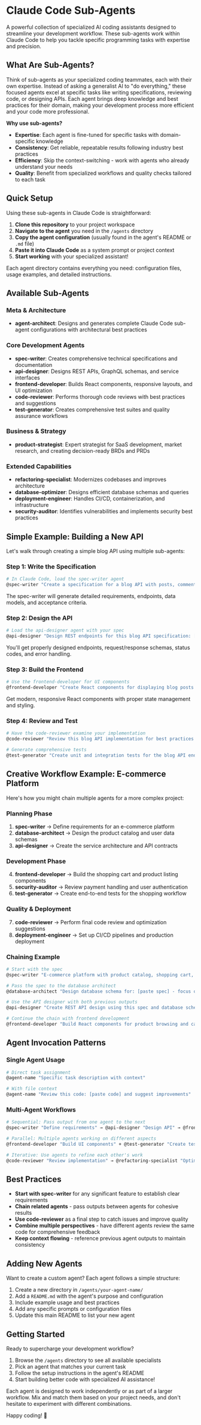 # Claude Code Sub-Agents

A powerful collection of specialized AI coding assistants designed to streamline your development workflow. These sub-agents work within Claude Code to help you tackle specific programming tasks with expertise and precision.

## What Are Sub-Agents?

Think of sub-agents as your specialized coding teammates, each with their own expertise. Instead of asking a generalist AI to "do everything," these focused agents excel at specific tasks like writing specifications, reviewing code, or designing APIs. Each agent brings deep knowledge and best practices for their domain, making your development process more efficient and your code more professional.

**Why use sub-agents?**
- **Expertise**: Each agent is fine-tuned for specific tasks with domain-specific knowledge
- **Consistency**: Get reliable, repeatable results following industry best practices
- **Efficiency**: Skip the context-switching - work with agents who already understand your needs
- **Quality**: Benefit from specialized workflows and quality checks tailored to each task

## Quick Setup

Using these sub-agents in Claude Code is straightforward:

1. **Clone this repository** to your project workspace
2. **Navigate to the agent** you need in the `/agents` directory
3. **Copy the agent configuration** (usually found in the agent's README or `.md` file)
4. **Paste it into Claude Code** as a system prompt or project context
5. **Start working** with your specialized assistant!

Each agent directory contains everything you need: configuration files, usage examples, and detailed instructions.

## Available Sub-Agents

### Meta & Architecture
- **agent-architect**: Designs and generates complete Claude Code sub-agent configurations with architectural best practices

### Core Development Agents
- **spec-writer**: Creates comprehensive technical specifications and documentation
- **api-designer**: Designs REST APIs, GraphQL schemas, and service interfaces
- **frontend-developer**: Builds React components, responsive layouts, and UI optimization
- **code-reviewer**: Performs thorough code reviews with best practices and suggestions
- **test-generator**: Creates comprehensive test suites and quality assurance workflows

### Business & Strategy
- **product-strategist**: Expert strategist for SaaS development, market research, and creating decision-ready BRDs and PRDs

### Extended Capabilities
- **refactoring-specialist**: Modernizes codebases and improves architecture
- **database-optimizer**: Designs efficient database schemas and queries
- **deployment-engineer**: Handles CI/CD, containerization, and infrastructure
- **security-auditor**: Identifies vulnerabilities and implements security best practices

## Simple Example: Building a New API

Let's walk through creating a simple blog API using multiple sub-agents:

### Step 1: Write the Specification
```bash
# In Claude Code, load the spec-writer agent
@spec-writer "Create a specification for a blog API with posts, comments, and user management"
```

The spec-writer will generate detailed requirements, endpoints, data models, and acceptance criteria.

### Step 2: Design the API
```bash
# Load the api-designer agent with your spec
@api-designer "Design REST endpoints for this blog API specification: [paste spec here]"
```

You'll get properly designed endpoints, request/response schemas, status codes, and error handling.

### Step 3: Build the Frontend
```bash
# Use the frontend-developer for UI components
@frontend-developer "Create React components for displaying blog posts and comment threads"
```

Get modern, responsive React components with proper state management and styling.

### Step 4: Review and Test
```bash
# Have the code-reviewer examine your implementation
@code-reviewer "Review this blog API implementation for best practices and potential issues"

# Generate comprehensive tests
@test-generator "Create unit and integration tests for the blog API endpoints"
```

## Creative Workflow Example: E-commerce Platform

Here's how you might chain multiple agents for a more complex project:

### Planning Phase
1. **spec-writer** → Define requirements for an e-commerce platform
2. **database-architect** → Design the product catalog and user data schemas
3. **api-designer** → Create the service architecture and API contracts

### Development Phase
4. **frontend-developer** → Build the shopping cart and product listing components
5. **security-auditor** → Review payment handling and user authentication
6. **test-generator** → Create end-to-end tests for the shopping workflow

### Quality & Deployment
7. **code-reviewer** → Perform final code review and optimization suggestions
8. **deployment-engineer** → Set up CI/CD pipelines and production deployment

### Chaining Example
```bash
# Start with the spec
@spec-writer "E-commerce platform with product catalog, shopping cart, and payment processing"

# Pass the spec to the database architect
@database-architect "Design database schema for: [paste spec] - focus on scalability and performance"

# Use the API designer with both previous outputs
@api-designer "Create REST API design using this spec and database schema: [paste both]"

# Continue the chain with frontend development
@frontend-developer "Build React components for product browsing and cart management using this API: [paste API design]"
```

## Agent Invocation Patterns

### Single Agent Usage
```bash
# Direct task assignment
@agent-name "Specific task description with context"

# With file context
@agent-name "Review this code: [paste code] and suggest improvements"
```

### Multi-Agent Workflows
```bash
# Sequential: Pass output from one agent to the next
@spec-writer "Define requirements" → @api-designer "Design API" → @frontend-developer "Build UI"

# Parallel: Multiple agents working on different aspects
@frontend-developer "Build UI components" + @test-generator "Create test suite" + @deployment-engineer "Setup infrastructure"

# Iterative: Use agents to refine each other's work
@code-reviewer "Review implementation" → @refactoring-specialist "Optimize based on review" → @code-reviewer "Final review"
```

## Best Practices

- **Start with spec-writer** for any significant feature to establish clear requirements
- **Chain related agents** - pass outputs between agents for cohesive results
- **Use code-reviewer** as a final step to catch issues and improve quality
- **Combine multiple perspectives** - have different agents review the same code for comprehensive feedback
- **Keep context flowing** - reference previous agent outputs to maintain consistency

## Adding New Agents

Want to create a custom agent? Each agent follows a simple structure:

1. Create a new directory in `/agents/your-agent-name/`
2. Add a `README.md` with the agent's purpose and configuration
3. Include example usage and best practices
4. Add any specific prompts or configuration files
5. Update this main README to list your new agent

## Getting Started

Ready to supercharge your development workflow? 

1. Browse the `/agents` directory to see all available specialists
2. Pick an agent that matches your current task
3. Follow the setup instructions in the agent's README
4. Start building better code with specialized AI assistance!

Each agent is designed to work independently or as part of a larger workflow. Mix and match them based on your project needs, and don't hesitate to experiment with different combinations.

Happy coding! 🚀
